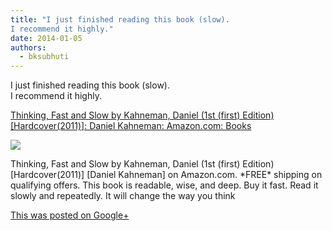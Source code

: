 ```yaml
---
title: "I just finished reading this book (slow).
I recommend it highly."
date: 2014-01-05
authors: 
  - bksubhuti
---
```


I just finished reading this book (slow).  
I recommend it highly.﻿

[Thinking, Fast and Slow by Kahneman, Daniel (1st (first) Edition) \[Hardcover(2011)\]: Daniel Kahneman: Amazon.com: Books](http://www.amazon.com/Thinking-Kahneman-Daniel-Edition-Hardcover/dp/B00BR9XU96/ref=sr_1_2?ie=UTF8&qid=1388884186&sr=8-2&keywords=thinking+fast+and+slow)

[![](https://lh6.googleusercontent.com/proxy/uxOzR1UD0tWpbS_pw3o4vWyXPFj1FGW66znwTSvKxMANS9UhT-DHwED-9YbSwjN71zJetpm3SJpQASO3Xnm9OC5Yd0m4lRqeCuFc217FykwZWzjBbAsL77kPGV_s=w120-h120)](http://www.amazon.com/Thinking-Kahneman-Daniel-Edition-Hardcover/dp/B00BR9XU96/ref=sr_1_2?ie=UTF8&qid=1388884186&sr=8-2&keywords=thinking+fast+and+slow)

Thinking, Fast and Slow by Kahneman, Daniel (1st (first) Edition) \[Hardcover(2011)\] \[Daniel Kahneman\] on Amazon.com. \*FREE\* shipping on qualifying offers. This book is readable, wise, and deep. Buy it fast. Read it slowly and repeatedly. It will change the way you think

[This was posted on Google+](https://plus.google.com/+BhikkhuSubhuti/posts/1RXqUVDPYdy)